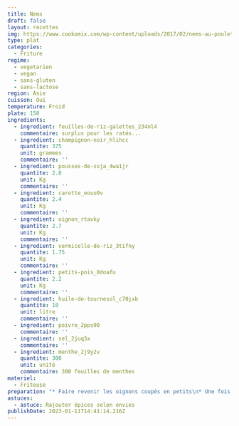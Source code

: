 ```yaml
---
title: Nems
draft: false
layout: recettes
img: https://www.cookomix.com/wp-content/uploads/2017/02/nems-au-poulet-thermomix-800x600.jpg
type: plat
categories:
  - Friture
regime:
  - vegetarien
  - vegan
  - sans-gluten
  - sans-lactose
region: Asie
cuisson: Oui
temperature: Froid
plate: 150
ingredients:
  - ingredient: feuilles-de-riz-galettes_234nl4
    commentaire: surplus pour les ratés...
  - ingredient: champignon-noir_hlihcc
    quantite: 375
    unit: grammes
    commentaire: ''
  - ingredient: pousses-de-soja_4wa1jr
    quantite: 2.8
    unit: Kg
    commentaire: ''
  - ingredient: carotte_eouu0v
    quantite: 2.4
    unit: Kg
    commentaire: ''
  - ingredient: oignon_rtavky
    quantite: 2.7
    unit: Kg
    commentaire: ''
  - ingredient: vermicelle-de-riz_3tifny
    quantite: 1.75
    unit: Kg
    commentaire: ''
  - ingredient: petits-pois_8doafu
    quantite: 2.2
    unit: Kg
    commentaire: ''
  - ingredient: huile-de-tournesol_c70jxb
    quantite: 10
    unit: litre
    commentaire: ''
  - ingredient: poivre_2pps90
    commentaire: ''
  - ingredient: sel_2juq3x
    commentaire: ''
  - ingredient: menthe_2j9y2v
    quantite: 300
    unit: unité
    commentaire: 300 feuilles de menthes
materiel:
  - Friteuse
preparation: "* Faire revenir les oignons coupés en petits\n* Une fois dorer rajouter les champi noir préalablement trempés dans l'eau froide, rincés 3 fois et hâchés menu. \n* Puis rajouter les pousse de soja égoutté, les petits pois et les carotte rappées. \n* A côté faire bouillir\_ les vermicelles de riz selon le temps écrit sur le paquet et mélanger à la farce une fois égoutter. \n* Laisser cuire le temps de bien assécher la farce ( sinon les nems vont éclater), bien mélanger le tout. Epicer, saler, poivrer.\_\n* Faire tremper le feuille de riz, sur un torchon mouillé mettre de la farce en bonne quantité, rouler en serrant le max possible, rabattre les côtés seulement un fois au milieu de la feuille de riz. \n* Le nem doit être super tassé et sans trou. \n* Stocker sans faire toucher les uns des autres. Les laisser un peu sécher à l'air libre. \n* Les frire (attention ils se collent entre eux !) jusqu'à belle coloration. \n* Mettre sur du sopalin."
astuces:
  - astuce: Rajouter épices selon envies
publishDate: 2023-01-11T14:41:14.216Z
---
```

